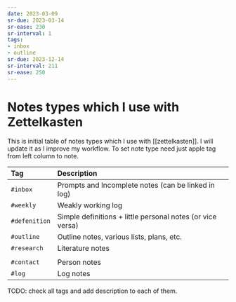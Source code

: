 ```yaml
---
date: 2023-03-09
sr-due: 2023-03-14
sr-ease: 230
sr-interval: 1
tags:
- inbox
- outline
sr-due: 2023-12-14
sr-interval: 211
sr-ease: 250
---
```


# Notes types which I use with Zettelkasten

This is initial table of notes types which I use with [[zettelkasten]]. I will
update it as I improve my workflow. To set note type need just apple tag from
left column to note.

| Tag           | Description                                                |
| :------------ | :--------------------------------------------------------- |
| `#inbox`      | Prompts and Incomplete notes (can be linked in log)        |
| `#weekly`     | Weakly working log                                         |
| `#defenition` | Simple definitions + little personal notes (or vice versa) |
| `#outline`    | Outline notes, various lists, plans, etc.                  |
| `#research`   | Literature notes                                           |
|               |                                                            |
| `#contact`    | Person notes                                               |
| `#log`        | Log notes                                                  |

TODO: check all tags and add description to each of them.
